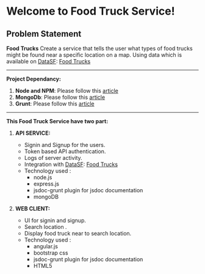 Welcome to Food Truck Service!
===================

Problem Statement
----

**Food Trucks**
Create a service that tells the user what types of food trucks might be found near a specific location on a map.
Using data which is available on [DataSF](http://www.datasf.org/): [Food Trucks](https://data.sfgov.org/Permitting/Mobile-Food-Facility-Permit/rqzj-sfat)

---------------
**Project Dependancy:**

1. **Node and NPM**: Please follow this [article](https://www.digitalocean.com/community/tutorials/how-to-install-node-js-on-an-ubuntu-14-04-server)
2. **MongoDb**: Please follow this [article](https://www.digitalocean.com/community/tutorials/how-to-install-mongodb-on-ubuntu-16-04)
3. **Grunt**: Please follow this [article](https://gruntjs.com/configuring-tasks)

---------------
**This Food Truck Service have two part:**

1. **API SERVICE:**
    - Signin and Signup for the users.
    - Token based API authentication.
    - Logs of server activity.
    - Integration with [DataSF](http://www.datasf.org/): [Food Trucks](https://data.sfgov.org/Permitting/Mobile-Food-Facility-Permit/rqzj-sfat)
    - Technology used :
        - node.js
        - express.js
        - jsdoc-grunt plugin for jsdoc documentation
        - mongoDB

2. **WEB CLIENT:**
    - UI for signin and signup.
    - Search location .
    - Display food truck near to search location.
    - Technology used :
        - angular.js
        - bootstrap css
        - jsdoc-grunt plugin for jsdoc documentation
        - HTML5        